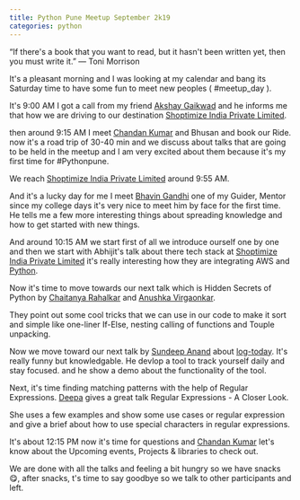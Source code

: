 ```yaml
---
title: Python Pune Meetup September 2k19
categories: python
---
```


“If there's a book that you want to read, but it hasn't been written yet, then you must write it.”
― Toni Morrison

It's a pleasant morning and I was looking at my calendar and bang its Saturday time to have some fun to meet new peoples ( #meetup_day ).

It's 9:00 AM I got a call from my friend <a href="https://twitter.com/AkshayG196">Akshay Gaikwad</a> and he informs me that how we are driving to our destination <a href="https://twitter.com/shoptimizeindia">Shoptimize India Private Limited</a>.

then around 9:15 AM I meet <a href="https://twitter.com/raukadah">Chandan Kumar</a> and Bhusan and book our Ride.
now it's a road trip of 30-40 min and we discuss about talks that are going to be held in the meetup and I am very excited about them because it's my first time for #Pythonpune.

We reach <a href="https://twitter.com/shoptimizeindia">Shoptimize India Private Limited</a> around 9:55 AM.

And it's a lucky day for me I meet <a href="https://twitter.com/_bhavin192">Bhavin Gandhi</a> one of my Guider, Mentor since my college days it's very nice to meet him by face for the first time.
He tells me a few more interesting things about spreading knowledge and how to get started with new things.

And around 10:15 AM we start first of all we introduce ourself one by one and then we start with Abhijit's talk about there tech stack at <a href="https://twitter.com/shoptimizeindia">Shoptimize India Private Limited</a> it's really interesting how they are integrating AWS and <a href="https://www.python.org/">Python</a>.

Now it's time to move towards our next talk which is Hidden Secrets of Python by <a href="https://twitter.com/chairahalkar">Chaitanya Rahalkar</a> and <a href="https://www.facebook.com/anushka.virgaonkar">Anushka Virgaonkar</a>.

They point out some cool tricks that we can use in our code to make it sort and simple like one-liner If-Else, nesting calling of functions and Touple unpacking.

Now we move toward our next talk by <a href="https://twitter.com/sundeep_co_in">Sundeep Anand</a> about <a href="https://github.com/sundeep-co-in/makegoalsdaily">log-today</a>. It's really funny but knowledgable. He devlop a tool to track yourself daily and stay focused. and he show a demo about the functionality of the tool.

Next, it's time finding matching patterns with the help of Regular Expressions. <a href="https://twitter.com/deepscbe">Deepa</a> gives a great talk Regular Expressions - A Closer Look.

She uses a few examples and show some use cases or regular expression and give a brief about how to use special characters in regular expressions.

It's about 12:15 PM now it's time for questions and <a href="https://twitter.com/raukadah">Chandan Kumar</a> let's know about the Upcoming events, Projects &amp; libraries to check out.

We are done with all the talks and feeling a bit hungry so we have snacks 😋, after snacks, t's time to say goodbye so we talk to other participants and left.

&nbsp;